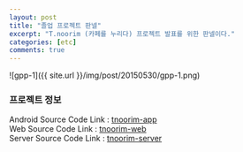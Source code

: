 ```yaml
---
layout: post
title: "졸업 프로젝트 판넬"
excerpt: "T.noorim (카페를 누리다) 프로젝트 발표를 위한 판넬이다."
categories: [etc]
comments: true
---
```


![gpp-1]({{ site.url }}/img/post/20150530/gpp-1.png)

### 프로젝트 정보

Android Source Code Link : [tnoorim-app](https://github.com/noorim/tnoorim-app/tree/master/Tnoorim)  
Web Source Code Link : [tnoorim-web](https://github.com/noorim/tnoorim-web)  
Server Source Code Link : [tnoorim-server](https://github.com/noorim/tnoorim-app/tree/master/Tnoorim_server)  
